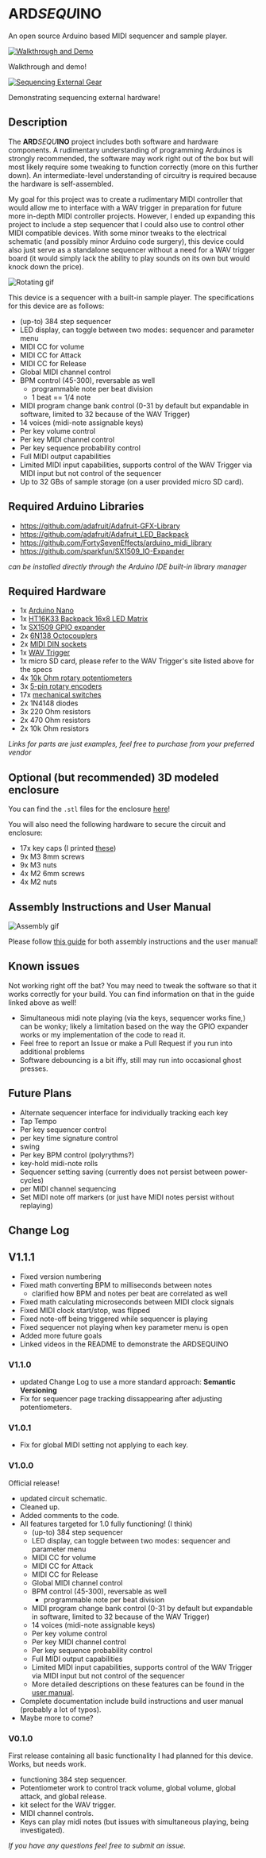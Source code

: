 # ARD*SEQU*INO

An open source Arduino based MIDI sequencer and sample player.

[![Walkthrough and Demo](https://img.youtube.com/vi/4isXubo1oe8/0.jpg)](https://www.youtube.com/watch?v=4isXubo1oe8)

Walkthrough and demo!

[![Sequencing External Gear](https://img.youtube.com/vi/dgfwL1yj6mA/0.jpg)](https://www.youtube.com/watch?v=dgfwL1yj6mA)

Demonstrating sequencing external hardware!

## Description

The **ARD***SEQU***INO** project includes both software and hardware components. A rudimentary understanding of programming Arduinos is strongly recommended, the software may work right out of the box but will most likely require some tweaking to function correctly (more on this further down). An intermediate-level understanding of circuitry is required because the hardware is self-assembled.

My goal for this project was to create a rudimentary MIDI controller that would allow me to interface with a WAV trigger in preparation for future more in-depth MIDI controller projects. However, I ended up expanding this project to include a step sequencer that I could also use to control other MIDI compatible devices. With some minor tweaks to the electrical schematic (and possibly minor Arduino code surgery), this device could also just serve as a standalone sequencer without a need for a WAV trigger board (it would simply lack the ability to play sounds on its own but would knock down the price).

![Rotating gif](assets/Gifs/rotate_flat.gif)

This device is a sequencer with a built-in sample player. The specifications for this device are as follows:
- (up-to) 384 step sequencer
- LED display, can toggle between two modes: sequencer and parameter menu
- MIDI CC for volume
- MIDI CC for Attack
- MIDI CC for Release
- Global MIDI channel control
- BPM control (45-300), reversable as well
  - programmable note per beat division
  - 1 beat == 1/4 note
- MIDI program change bank control (0-31 by default but expandable in software, limited to 32 because of the WAV Trigger)
- 14 voices (midi-note assignable keys)
- Per key volume control
- Per key MIDI channel control
- Per key sequence probability control
- Full MIDI output capabilities
- Limited MIDI input capabilities, supports control of the WAV Trigger via MIDI input but not control of the sequencer
- Up to 32 GBs of sample storage (on a user provided micro SD card).

## Required Arduino Libraries

- https://github.com/adafruit/Adafruit-GFX-Library
- https://github.com/adafruit/Adafruit_LED_Backpack
- https://github.com/FortySevenEffects/arduino_midi_library
- https://github.com/sparkfun/SX1509_IO-Expander

*can be installed directly through the Arduino IDE built-in library manager*

## Required Hardware

- 1x [Arduino Nano](https://store.arduino.cc/products/arduino-nano/)
- 1x [HT16K33 Backpack 16x8 LED Matrix](https://www.adafruit.com/product/2044)
- 1x [SX1509 GPIO expander](https://www.sparkfun.com/products/13601)
- 2x [6N138 Octocouplers](https://www.amazon.com/gp/product/B09C8T7V6V)
- 2x [MIDI DIN sockets](https://www.amazon.com/gp/product/B01GBT9RC0)
- 1x [WAV Trigger](https://www.robertsonics.com/wav-trigger/)
- 1x micro SD card, please refer to the WAV Trigger's site listed above for the specs
- 4x [10k Ohm rotary potentiometers](https://www.amazon.com/gp/product/B00MCK7JMS)
- 3x [5-pin rotary encoders](https://www.amazon.com/gp/product/B07DM2YMT4)
- 17x [mechanical switches](https://www.amazon.com/gp/product/B0BXZXZX74)
- 2x 1N4148 diodes
- 3x 220 Ohm resistors
- 2x 470 Ohm resistors
- 2x 10k Ohm resistors

*Links for parts are just examples, feel free to purchase from your preferred vendor*

## Optional (but recommended) 3D modeled enclosure

You can find the `.stl` files for the enclosure [here](https://www.printables.com/model/1103677-ardsequino-enclosure)!

You will also need the following hardware to secure the circuit and enclosure:
- 17x key caps (I printed [these](https://www.printables.com/model/67474-flat-mx-keycap))
- 9x M3 8mm screws
- 9x M3 nuts
- 4x M2 6mm screws
- 4x M2 nuts

## Assembly Instructions and User Manual

![Assembly gif](assets/Gifs/ardsequino_explode.gif)

Please follow [this guide](./UserManual.md) for both assembly instructions and the user manual!

## Known issues

Not working right off the bat? You may need to tweak the software so that it works correctly for your build. You can find information on that in the guide linked above as well!

- Simultaneous midi note playing (via the keys, sequencer works fine,) can be wonky; likely a limitation based on the way the GPIO expander works or my implementation of the code to read it.
- Feel free to report an Issue or make a Pull Request if you run into additional problems
- Software debouncing is a bit iffy, still may run into occasional ghost presses.

## Future Plans

- Alternate sequencer interface for individually tracking each key
- Tap Tempo
- Per key sequencer control
- per key time signature control
- swing
- Per key BPM control (polyrythms?)
- key-hold midi-note rolls
- Sequencer setting saving (currently does not persist between power-cycles)
- per MIDI channel sequencing
- Set MIDI note off markers (or just have MIDI notes persist without replaying)

## Change Log

## V1.1.1

- Fixed version numbering
- Fixed math converting BPM to milliseconds between notes
  - clarified how BPM and notes per beat are correlated as well
- Fixed math calculating microseconds between MIDI clock signals
- Fixed MIDI clock start/stop, was flipped
- Fixed note-off being triggered while sequencer is playing
- Fixed sequencer not playing when key parameter menu is open
- Added more future goals
- Linked videos in the README to demonstrate the ARDSEQUINO

### V1.1.0

- updated Change Log to use a more standard approach: **Semantic Versioning**
- Fix for sequencer page tracking dissappearing after adjusting potentiometers. 

### V1.0.1

- Fix for global MIDI setting not applying to each key.

### V1.0.0

Official release!
- updated circuit schematic.
- Cleaned up.
- Added comments to the code.
- All features targeted for 1.0 fully functioning! (I think)
  - (up-to) 384 step sequencer
  - LED display, can toggle between two modes: sequencer and parameter menu
  - MIDI CC for volume
  - MIDI CC for Attack
  - MIDI CC for Release
  - Global MIDI channel control
  - BPM control (45-300), reversable as well
    - programmable note per beat division
  - MIDI program change bank control (0-31 by default but expandable in software, limited to 32 because of the WAV Trigger)
  - 14 voices (midi-note assignable keys)
  - Per key volume control
  - Per key MIDI channel control
  - Per key sequence probability control
  - Full MIDI output capabilities
  - Limited MIDI input capabilities, supports control of the WAV Trigger via MIDI input but not control of the sequencer
  - More detailed descriptions on these features can be found in the [user manual](./UserManual.md).
- Complete documentation include build instructions and user manual (probably a lot of typos).
- Maybe more to come?

### V0.1.0

First release containing all basic functionality I had planned for this device. Works, but needs work.
- functioning 384 step sequencer.
- Potentiometer work to control track volume, global volume, global attack, and global release.
- kit select for the WAV trigger.
- MIDI channel controls.
- Keys can play midi notes (but issues with simultaneous playing, being investigated).

*If you have any questions feel free to submit an issue.*